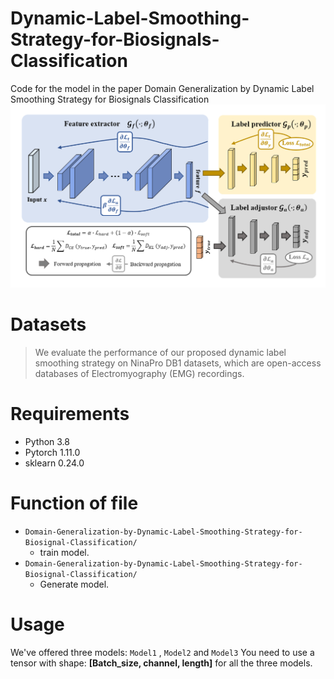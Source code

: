 # Dynamic-Label-Smoothing-Strategy-for-Biosignals-Classification
Code for the model in the paper Domain Generalization by Dynamic Label Smoothing Strategy for Biosignals Classification
![overall structure](figure/framework.png)

# Datasets

>We evaluate the performance of our proposed dynamic label smoothing strategy on NinaPro DB1 datasets, which are open-access databases of Electromyography (EMG) recordings.

# Requirements

* Python 3.8
* Pytorch 1.11.0
* sklearn 0.24.0

# Function of file

* `Domain-Generalization-by-Dynamic-Label-Smoothing-Strategy-for-Biosignal-Classification/`
  * train model.
* `Domain-Generalization-by-Dynamic-Label-Smoothing-Strategy-for-Biosignal-Classification/`
  * Generate model.

# Usage
We've offered three models:  `Model1` , `Model2` and `Model3`
You need to use a tensor with shape: **[Batch_size, channel, length]** for all the three models.
